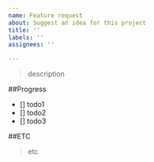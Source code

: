 ```yaml
---
name: Feature request
about: Suggest an idea for this project
title: ''
labels: ''
assignees: ''

---
```


> description

##Progress
- [] todo1
- [] todo2
- [] todo3

##ETC
> etc
